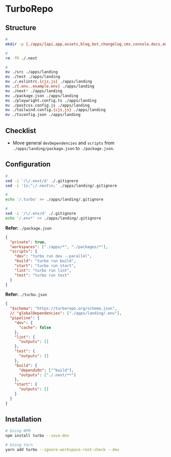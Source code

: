 # TurboRepo

## Structure

<!--
mobile
-->

```sh
#
mkdir -p {./apps/{api,app,assets,blog,bot,changelog,cms,console,docs,embed,landing,mail,og,relay,worker},./packages/{preset,tsconfig,ui}}

#
rm -fR ./.next

#
mv ./src ./apps/landing
mv ./test ./apps/landing
mv ./.eslintrc.{cjs,js} ./apps/landing
mv ./{.env,.example.env} ./apps/landing
mv ./next* ./apps/landing
mv ./package.json ./apps/landing
mv ./playwright.config.ts ./apps/landing
mv ./postcss.config.js ./apps/landing
mv ./tailwind.config.{cjs,js} ./apps/landing
mv ./tsconfig.json ./apps/landing
```

## Checklist

- Move general `devDependencies` and `scripts` from `./apps/landing/package.json` to `./package.json`.

## Configuration

```sh
#
sed -i '/\/.next/d' ./.gitignore
sed -i '1s;^;/.next\n;' ./apps/landing/.gitignore

#
echo '/.turbo' >> ./apps/landing/.gitignore

#
sed -i '/\/.env/d' ./.gitignore
echo '/.env*' >> ./apps/landing/.gitignore
```

**Refer:** `./package.json`

```json
{
  "private": true,
  "workspaces": ["./apps/*", "./packages/*"],
  "scripts": {
    "dev": "turbo run dev --parallel",
    "build": "turbo run build",
    "start": "turbo run start",
    "lint": "turbo run lint",
    "test": "turbo run test"
  }
}
```

**Refer:** `./turbo.json`

```json
{
  "$schema": "https://turborepo.org/schema.json",
  // "globalDependencies": ["./apps/landing/.env"],
  "pipeline": {
    "dev": {
      "cache": false
    },
    "lint": {
      "outputs": []
    },
    "test": {
      "outputs": []
    },
    "build": {
      "dependsOn": ["^build"],
      "outputs": ["./.next/**"]
    },
    "start": {
      "outputs": []
    }
  }
}
```

<!-- **Refer:** `./.eslintrc.cjs`

```cjs
/**
 * @type { import('@types/eslint').Linter.Config }
 */
const eslintRC = {
  extends: 'eslint:recommended',
  parserOptions: {
    sourceType: 'module',
  },
  // ...
}

module.exports = eslintRC
``` -->

## Installation

```sh
# Using NPM
npm install turbo --save-dev

# Using Yarn
yarn add turbo --ignore-workspace-root-check --dev
```
